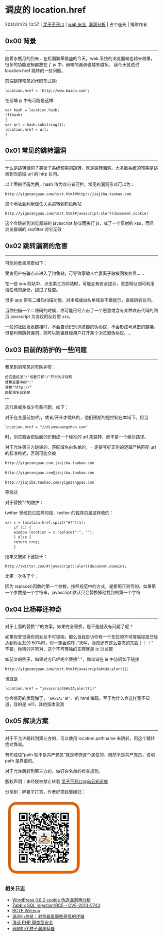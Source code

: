 # 调皮的 location.href

2014/01/23 10:57 | [呆子不开口](http://drops.wooyun.org/author/呆子不开口 "由 呆子不开口 发布") | [web 安全](http://drops.wooyun.org/category/web "查看 web 安全 中的全部文章"), [漏洞分析](http://drops.wooyun.org/category/papers "查看 漏洞分析 中的全部文章") | 占个座先 | 捐赠作者

## 0x00 背景

* * *

随着水瓶月的到来，在祖国繁荣昌盛的今天，web 系统的浏览器端也越来越重，很多的功能逻辑都放在了 js 中，前端的漏洞也越来越多。 我今天就说说 location.href 跳转的一些问题。

前端跳转常见的代码形式是:

```
location.href = 'http://www.baidu.com';

```

在前端 js 中有可能是这样:

```
var hash = location.hash;
if(hash)
{
var url = hash.substring(1);
location.href = url;
}

```

## 0x01 常见的跳转漏洞

* * *

什么是跳转漏洞？突破了系统预期的跳转，就是跳转漏洞。大多数系统的预期是跳转到当前域 url 的 http 访问。

以上面的代码为例，hash 值为攻击者可控，常见的漏洞形式可以为：

```
http://yigezangpao.com/test.html#http://jiajiba.taobao.com 
```

这个地址会利用信任关系跳转到钓鱼网站

```
http://yigezangpao.com/test.html#javascript:alert(document.cookie) 
```

这个会跳转到浏览器端的 javascript 协议而执行 js，成了一个反射的 xss，而且浏览器端的 xssfilter 对它无效

## 0x02 跳转漏洞的危害

* * *

可能的危害场景如下：

受害用户被骗点击进入了钓鱼站，可导致家破人亡妻离子散被网友拉黑……

在一些 sns 网站中，点击第三方网站时，可能会有安全提示，恶意网址则可利用信任域的身份，绕过了检查。

很多 app 带有二维码扫描功能，对本域或白名单域会不做提示，直接跳转访问。

当你扫描一个二维码的时候，你可能已经点击了一个恶意或含有某种攻击代码的网页 javascript 为协议的反射型 xss。

一般的社区发表链接时，不会自动识别浏览器的伪协议，不会形成可点击的链接，但是利用跳转漏洞，则可以欺骗目标用户打开某个浏览器伪协议……

## 0x03 目前的防护的一些问题

* * *

我见到的常见的有防护有：

```
给变量前加"/"或者只有"/"开头的才跳转
替换变量中的":"
替换"http://"
匹配域名白名单
…… 
```

这几类或多或少有些问题，如下：

对于在变量前加/的，或者/开头才跳转的，他们预期的是控制在本域下。但当

```
location.href = "//diaoyuwangzhan.com"

```

时，浏览器会把后面的识别成一个标准的 url 来跳转，而不是一个绝对路径。

对于允许第三方跳转的，匹配域名白名单的，一定要写好正则的逻辑严格匹配 url 的标准格式，否则可能会被

```
http://yigezangpao.com.jiajiba.taobao.com

http://yigezangpao.com@jiajiba.taobao.com

http://jiajiba.taobao.com/yigezangpao.com 
```

等绕过

对于替换”:“的防护：

twitter 曾经犯过这样的错，twitter 的程序员是这样改的：

```
var c = location.href.split("#!")[1];
    if (c) {
    window.location = c.replace(":", "");
    } else {
    return true;
    }

```

结果又被如下链接干：

```
http://twitter.com/#!javascript::alert(document.domain); 
```

比第一次多了个：

因为 replace()函数的第一个参数，按照规范中的方式，是要用正则写的。如果第一个参数是一个字符串，javascript 默认只会替换掉他找到的第一个字符

## 0x04 比杨幂还神奇

* * *

对于上面的替换":"的方案，如果完全替换，是不是就没有问题了呢？

如果你曾觉得你的女友不可理喻，那么当我告诉你有一个东西的不可理喻程度已经达到你女友的 50%时，你一定会惊呼，”天呐，竟然还有这么变态的东西！！！“ 不错，你猜的非常对，这个不可理喻的东西就是 ie 浏览器

如前文的例子，如果对方已经完全替换":"，你试试在 ie 中访问如下链接

```
http://yigezangpao.com/test.html#javascript&#x3A;alert(1) 
```

也就是

```
location.href = "javascript&#x3A;alert(1)"

```

你会惊奇的发现弹了，`'&#x3A;'是':'`的 html 编码，至于为什么会这样我不知道，我的是 ie11，其他版本没测

## 0x05 解决方案

* * *

对于不允许跳转到第三方的，可以使用 location.pathname 来跳转，用这个跳转绝对靠谱。

有句成语”path 就不是共产党员“就是修饰这个属性的，既然不是共产党员，说明 path 是靠谱的。

对于允许跳转到第三方的，做好白名单的检查规则。

版权声明：未经授权禁止转载 [呆子不开口](http://drops.wooyun.org/author/呆子不开口 "由 呆子不开口 发布")@[乌云知识库](http://drops.wooyun.org)

分享到：碎银子打赏，作者好攒钱娶媳妇：

![](img/img1_u12_png.jpg)

### 相关日志

*   [WordPress 3.8.2 cookie 伪造漏洞再分析](http://drops.wooyun.org/papers/1409)
*   [Zabbix SQL Injection/RCE – CVE-2013-5743](http://drops.wooyun.org/papers/680)
*   [BCTF Writeup](http://drops.wooyun.org/papers/1071)
*   [漏洞小总结：浏览器里那些奇怪的逻辑](http://drops.wooyun.org/papers/1020)
*   [浅谈 PHP 弱类型安全](http://drops.wooyun.org/tips/4483)
*   [弱随机化种子漏洞科普](http://drops.wooyun.org/papers/1419)